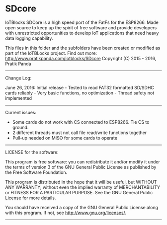 # SDcore
IoTBlocks SDCore is a high speed port of the FatFs for the ESP8266. Made open source to keep up the spirit of free software and provide developers with unrestricted opportunities to develop IoT applications that need heavy data logging capability.

This files in this folder and the subfolders have been created
or modified as part of the IoTBLocks project.
  Find out more:
  http://www.pratikpanda.com/iotblocks/SDcore
  Copyright (C) 2015 - 2016, Pratik Panda
________________________________________________________________________

Change Log:

 June 26, 2016: Initial release
                - Tested to read FAT32 formatted SD/SDHC cards reliably
                - Very basic functions, no optimization
                - Thread safety not implemented
________________________________________________________________________

Current issues:
- Some cards do not work with CS connected to ESP8266. Tie CS to ground.
- 2 different threads must not call file read/write functions together
- Pull-up needed on MISO for some cards to operate
_______________________________________________________________________
LICENSE for the software:

This program is free software: you can redistribute it and/or modify
it under the terms of version 3 of the GNU General Public License as
published by the Free Software Foundation.

This program is distributed in the hope that it will be useful,
but WITHOUT ANY WARRANTY; without even the implied warranty of
MERCHANTABILITY or FITNESS FOR A PARTICULAR PURPOSE.  See the
GNU General Public License for more details.

You should have received a copy of the GNU General Public License along
with this program.  If not, see <http://www.gnu.org/licenses/>.
________________________________________________________________________

